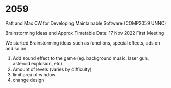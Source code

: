# 2059

Patt and Max CW for Developing Maintainable Software (COMP2059 UNNC)


Brainstorming Ideas and Approx Timetable 
Date: 17 Nov 2022 First Meeting 

We started Brainstorming ideas such as functions, special effects, ads on and so on
1. Add sound effect to the game (eg. background music, laser gun, asteroid explosion, etc)
2. Amount of levels (varies by difficulty)
3. limit area of window
4. change design
